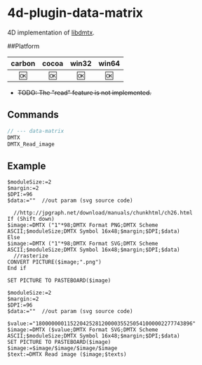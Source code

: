 # 4d-plugin-data-matrix

4D implementation of [libdmtx](http://libdmtx.sourceforge.net).

##Platform

| carbon | cocoa | win32 | win64 |
|:------:|:-----:|:---------:|:---------:|
|🆗|🆗|🆗|🆗|


* ~~TODO: The "read" feature is not implemented.~~

Commands
---

```c
// --- data-matrix
DMTX
DMTX_Read_image
```

Example
---

```
$moduleSize:=2
$margin:=2
$DPI:=96
$data:=""  //out param (svg source code)

  //http://jpgraph.net/download/manuals/chunkhtml/ch26.html
If (Shift down)
$image:=DMTX ("1"*98;DMTX Format PNG;DMTX Scheme ASCII;$moduleSize;DMTX Symbol 16x48;$margin;$DPI;$data)
Else 
$image:=DMTX ("1"*98;DMTX Format SVG;DMTX Scheme ASCII;$moduleSize;DMTX Symbol 16x48;$margin;$DPI;$data)
  //rasterize
CONVERT PICTURE($image;".png")
End if 

SET PICTURE TO PASTEBOARD($image)
```

```
$moduleSize:=2
$margin:=2
$DPI:=96
$data:=""  //out param (svg source code)

$value:="18000000011522042528120000355250541000002277743896"
$image:=DMTX ($value;DMTX Format SVG;DMTX Scheme ASCII;$moduleSize;DMTX Symbol 16x48;$margin;$DPI;$data)
SET PICTURE TO PASTEBOARD($image)
$image:=$image/$image/$image/$image
$text:=DMTX Read image ($image;$texts)
```
